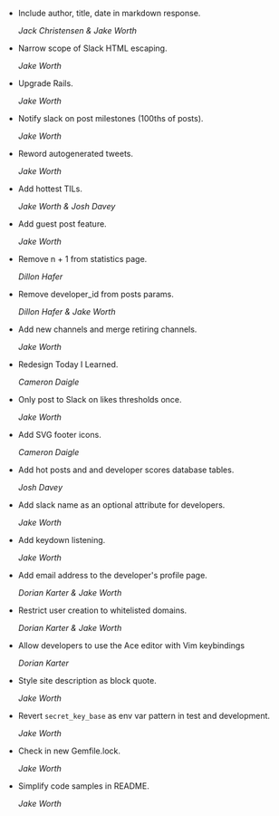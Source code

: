 * Include author, title, date in markdown response.

  *Jack Christensen & Jake Worth*

* Narrow scope of Slack HTML escaping.

  *Jake Worth*

* Upgrade Rails.

  *Jake Worth*

* Notify slack on post milestones (100ths of posts).

  *Jake Worth*

* Reword autogenerated tweets.

  *Jake Worth*

* Add hottest TILs.

  *Jake Worth & Josh Davey*

* Add guest post feature.

  *Jake Worth*

* Remove n + 1 from statistics page.

  *Dillon Hafer*

* Remove developer_id from posts params.

  *Dillon Hafer & Jake Worth*

* Add new channels and merge retiring channels.

  *Jake Worth*

* Redesign Today I Learned.

  *Cameron Daigle*

* Only post to Slack on likes thresholds once.

  *Jake Worth*

* Add SVG footer icons.

  *Cameron Daigle*

* Add hot posts and and developer scores database tables.

  *Josh Davey*

* Add slack name as an optional attribute for developers.

  *Jake Worth*

* Add keydown listening.

  *Jake Worth*

* Add email address to the developer's profile page.

  *Dorian Karter & Jake Worth*

* Restrict user creation to whitelisted domains.

  *Dorian Karter & Jake Worth*

* Allow developers to use the Ace editor with Vim keybindings

  *Dorian Karter*

* Style site description as block quote.

  *Jake Worth*

* Revert `secret_key_base` as env var pattern in test and development.

  *Jake Worth*

* Check in new Gemfile.lock.

  *Jake Worth*

* Simplify code samples in README.

  *Jake Worth*
